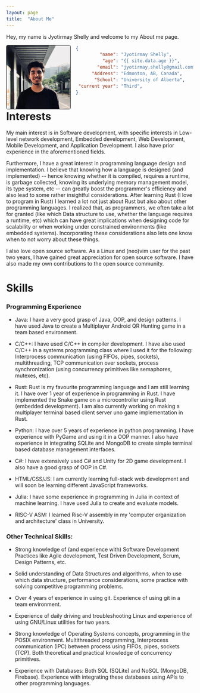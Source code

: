 ```yaml
---
layout: page 
title:  "About Me"
---
```

Hey, my name is Jyotirmay Shelly and welcome to my About me page.

<style>
.personal-pic {
  float: left;
  margin: 5px;
  max-width: 12.2em;
  margin: 0 1em 0 0;
  border: 1px solid black;
  border-radius: 2%;
}

@media (max-width: 600px) {
    .personal-pic {
        float:none;
    }
}
</style>

<img src="/assets/my-photo.jpg" class="personal-pic">

```json
{
         "name": "Jyotirmay Shelly",
          "age": "{{ site.data.age }}",
        "email": "jyotirmay.shelly@gmail.com",
      "Address": "Edmonton, AB, Canada",
       "School": "University of Alberta",
 "current year": "Third",
}
```

# Interests
My main interest is in Software development, with specific interests in Low-level network development, Embedded development, Web Development, Mobile Development, and Application Development. I also have prior experience in the aforementioned fields.

Furthermore, I have a great interest in programming language design and implementation. I believe that knowing how a language is designed (and implemented) -- hence knowing whether it is compiled, requires a runtime, is garbage collected, knowing its underlying memory management model, its type system, etc -- can greatly boost the programmer's efficiency and also lead to some rather insightful considerations. After learning Rust (I love to program in Rust) I learned a lot not just about Rust but also about other programming languages. I realized that, as programmers, we often take a lot for granted (like which Data structure to use, whether the language requires a runtime, etc) which can have great implications when designing code for scalability or when working under constrained environments (like embedded systems). Incorporating these considerations also lets one know when to not worry about these things.

I also love open source software. As a Linux and (neo)vim user for the past two years, I have gained great appreciation for open source software. I have also made my own contributions to the open source community.

# Skills

### Programming Experience

- Java: I have a very good grasp of Java, OOP, and design patterns. I have used Java to create a Multiplayer Android QR Hunting game in a team based environment.

- C/C++: I have used C/C++ in compiler development. I have also used C/C++ in a systems programming class where I used it for the following: Interprocess communication (using FIFOs, pipes, sockets), multithreading, TCP communication over sockets, process synchronization (using concurrency primitives like semaphores, mutexes, etc). 

- Rust: Rust is my favourite programming language and I am still learning it. I have over 1 year of experience in programming in Rust. I have implemented the Snake game on a microcontroller using Rust (embedded development). I am also currently working on making a multiplayer terminal based client server uno game implementation in Rust.

- Python: I have over 5 years of experience in python programming. I have experience with PyGame and using it in a OOP manner.  I also have experience in integrating SQLite and MongoDB to create simple terminal based database management interfaces.

- C#: I have extensively used C# and Unity for 2D game development. I also have a good grasp of OOP in C#. 

- HTML/CSS/JS: I am currently learning full-stack web development and will soon be learning different JavaScript frameworks.

- Julia: I have some experience in programming in Julia in context of machine learning. I have used Julia to create and evaluate models. 

- RISC-V ASM: I learned Risc-V assembly in my 'computer organization and architecture' class in University.


### Other Technical Skills:
- Strong knowledge of (and experience with) Software Development Practices like Agile development, Test Driven Development, Scrum, Design Patterns, etc.

- Solid understanding of Data Structures and algorithms, when to use which data structure, performance considerations, some practice with solving competitive programming problems.

- Over 4 years of experience in using git. Experience of using git in a team environment.

- Experience of daily driving and troubleshooting Linux and experience of using GNU/Linux utilities for two years.

- Strong knowledge of Operating Systems concepts, programming in the POSIX environment. Multithreaded programming, Interprocess communication (IPC) between process using FIFOs, pipes, sockets (TCP). Both theoretical and practical knowledge of concurrency primitives.

- Experience with Databases: Both SQL (SQLite) and NoSQL (MongoDB, Firebase). Experience with integrating these databases using APIs to other programming languages.
